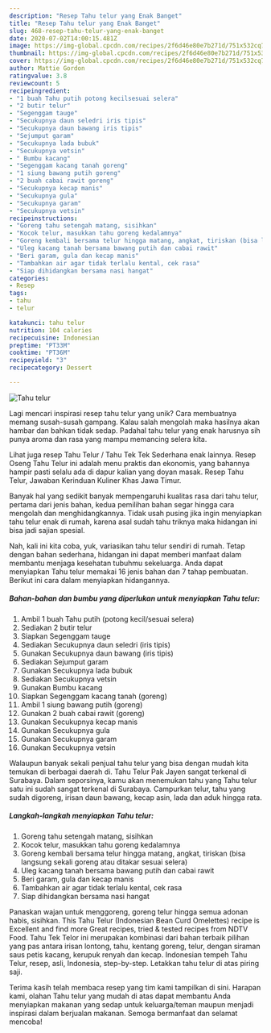 ```yaml
---
description: "Resep Tahu telur yang Enak Banget"
title: "Resep Tahu telur yang Enak Banget"
slug: 468-resep-tahu-telur-yang-enak-banget
date: 2020-07-02T14:00:15.481Z
image: https://img-global.cpcdn.com/recipes/2f6d46e80e7b271d/751x532cq70/tahu-telur-foto-resep-utama.jpg
thumbnail: https://img-global.cpcdn.com/recipes/2f6d46e80e7b271d/751x532cq70/tahu-telur-foto-resep-utama.jpg
cover: https://img-global.cpcdn.com/recipes/2f6d46e80e7b271d/751x532cq70/tahu-telur-foto-resep-utama.jpg
author: Mattie Gordon
ratingvalue: 3.8
reviewcount: 5
recipeingredient:
- "1 buah Tahu putih potong kecilsesuai selera"
- "2 butir telur"
- "Segenggam tauge"
- "Secukupnya daun seledri iris tipis"
- "Secukupnya daun bawang iris tipis"
- "Sejumput garam"
- "Secukupnya lada bubuk"
- "Secukupnya vetsin"
- " Bumbu kacang"
- "Segenggam kacang tanah goreng"
- "1 siung bawang putih goreng"
- "2 buah cabai rawit goreng"
- "Secukupnya kecap manis"
- "Secukupnya gula"
- "Secukupnya garam"
- "Secukupnya vetsin"
recipeinstructions:
- "Goreng tahu setengah matang, sisihkan"
- "Kocok telur, masukkan tahu goreng kedalamnya"
- "Goreng kembali bersama telur hingga matang, angkat, tiriskan (bisa langsung sekali goreng atau ditakar sesuai selera)"
- "Uleg kacang tanah bersama bawang putih dan cabai rawit"
- "Beri garam, gula dan kecap manis"
- "Tambahkan air agar tidak terlalu kental, cek rasa"
- "Siap dihidangkan bersama nasi hangat"
categories:
- Resep
tags:
- tahu
- telur

katakunci: tahu telur 
nutrition: 104 calories
recipecuisine: Indonesian
preptime: "PT33M"
cooktime: "PT36M"
recipeyield: "3"
recipecategory: Dessert

---
```



![Tahu telur](https://img-global.cpcdn.com/recipes/2f6d46e80e7b271d/751x532cq70/tahu-telur-foto-resep-utama.jpg)

Lagi mencari inspirasi resep tahu telur yang unik? Cara membuatnya memang susah-susah gampang. Kalau salah mengolah maka hasilnya akan hambar dan bahkan tidak sedap. Padahal tahu telur yang enak harusnya sih punya aroma dan rasa yang mampu memancing selera kita.

Lihat juga resep Tahu Telur / Tahu Tek Tek Sederhana enak lainnya. Resep Oseng Tahu Telur ini adalah menu praktis dan ekonomis, yang bahannya hampir pasti selalu ada di dapur kalian yang doyan masak. Resep Tahu Telur, Jawaban Kerinduan Kuliner Khas Jawa Timur.

Banyak hal yang sedikit banyak mempengaruhi kualitas rasa dari tahu telur, pertama dari jenis bahan, kedua pemilihan bahan segar hingga cara mengolah dan menghidangkannya. Tidak usah pusing jika ingin menyiapkan tahu telur enak di rumah, karena asal sudah tahu triknya maka hidangan ini bisa jadi sajian spesial.


Nah, kali ini kita coba, yuk, variasikan tahu telur sendiri di rumah. Tetap dengan bahan sederhana, hidangan ini dapat memberi manfaat dalam membantu menjaga kesehatan tubuhmu sekeluarga. Anda dapat menyiapkan Tahu telur memakai 16 jenis bahan dan 7 tahap pembuatan. Berikut ini cara dalam menyiapkan hidangannya.

<!--inarticleads1-->

##### Bahan-bahan dan bumbu yang diperlukan untuk menyiapkan Tahu telur:

1. Ambil 1 buah Tahu putih (potong kecil/sesuai selera)
1. Sediakan 2 butir telur
1. Siapkan Segenggam tauge
1. Sediakan Secukupnya daun seledri (iris tipis)
1. Gunakan Secukupnya daun bawang (iris tipis)
1. Sediakan Sejumput garam
1. Gunakan Secukupnya lada bubuk
1. Sediakan Secukupnya vetsin
1. Gunakan  Bumbu kacang
1. Siapkan Segenggam kacang tanah (goreng)
1. Ambil 1 siung bawang putih (goreng)
1. Gunakan 2 buah cabai rawit (goreng)
1. Gunakan Secukupnya kecap manis
1. Gunakan Secukupnya gula
1. Gunakan Secukupnya garam
1. Gunakan Secukupnya vetsin


Walaupun banyak sekali penjual tahu telur yang bisa dengan mudah kita temukan di berbagai daerah di. Tahu Telur Pak Jayen sangat terkenal di Surabaya. Dalam seporsinya, kamu akan menemukan tahu yang Tahu telur satu ini sudah sangat terkenal di Surabaya. Campurkan telur, tahu yang sudah digoreng, irisan daun bawang, kecap asin, lada dan aduk hingga rata. 

<!--inarticleads2-->

##### Langkah-langkah menyiapkan Tahu telur:

1. Goreng tahu setengah matang, sisihkan
1. Kocok telur, masukkan tahu goreng kedalamnya
1. Goreng kembali bersama telur hingga matang, angkat, tiriskan (bisa langsung sekali goreng atau ditakar sesuai selera)
1. Uleg kacang tanah bersama bawang putih dan cabai rawit
1. Beri garam, gula dan kecap manis
1. Tambahkan air agar tidak terlalu kental, cek rasa
1. Siap dihidangkan bersama nasi hangat


Panaskan wajan untuk menggoreng, goreng telur hingga semua adonan habis, sisihkan. This Tahu Telur (Indonesian Bean Curd Omelettes) recipe is Excellent and find more Great recipes, tried &amp; tested recipes from NDTV Food. Tahu Tek Telor ini merupakan kombinasi dari bahan terbaik pilihan yang pas antara irisan lontong, tahu, kentang goreng, telur, dengan siraman saus petis kacang, kerupuk renyah dan kecap. Indonesian tempeh Tahu Telur, resep, asli, Indonesia, step-by-step. Letakkan tahu telur di atas piring saji. 

Terima kasih telah membaca resep yang tim kami tampilkan di sini. Harapan kami, olahan Tahu telur yang mudah di atas dapat membantu Anda menyiapkan makanan yang sedap untuk keluarga/teman maupun menjadi inspirasi dalam berjualan makanan. Semoga bermanfaat dan selamat mencoba!
